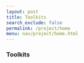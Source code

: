 ```yaml
---
layout: post
title: Toolkits
search_exclude: false
permalink: /project/home
menu: nav/project/home.html
---
```


### Toolkits